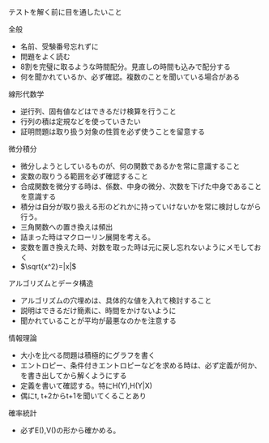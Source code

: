 テストを解く前に目を通したいこと

全般
- 名前、受験番号忘れずに
- 問題をよく読む
- 8割を完璧に取るような時間配分。見直しの時間も込みで配分する
- 何を聞かれているか、必ず確認。複数のことを聞いている場合がある

線形代数学
- 逆行列、固有値などはできるだけ検算を行うこと
- 行列の積は定規などを使っていきたい
- 証明問題は取り扱う対象の性質を必ず使うことを留意する

微分積分
- 微分しようとしているものが、何の関数であるかを常に意識すること
- 変数の取りうる範囲を必ず確認すること
- 合成関数を微分する時は、係数、中身の微分、次数を下げた中身であることを意識する
- 積分は自分が取り扱える形のどれかに持っていけないかを常に検討しながら行う。
- 三角関数への置き換えは頻出
- 詰まった時はマクローリン展開を考える。
- 変数を置き換えた時、対数を取った時は元に戻し忘れないようにメモしておく
- $`\sqrt{x^2}=|x|`$ 

アルゴリズムとデータ構造
- アルゴリズムの穴埋めは、具体的な値を入れて検討すること
- 説明はできるだけ簡素に、時間をかけないように
- 聞かれていることが平均が最悪なのかを注意する

情報理論
- 大小を比べる問題は積極的にグラフを書く
- エントロピー、条件付きエントロピーなどを求める時は、必ず定義が何か、を書き出してから解くようにする
- 定義を書いて確認する。特にH(Y),H(Y|X)
- 偶にt, t+2からt+1を聞いてくることあり

確率統計
- 必ずE(),V()の形から確かめる。
